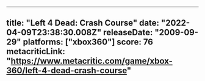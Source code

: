 
---
title: "Left 4 Dead: Crash Course"
date: "2022-04-09T23:38:30.008Z"
releaseDate: "2009-09-29"
platforms: ["xbox360"]
score: 76
metacriticLink: "https://www.metacritic.com/game/xbox-360/left-4-dead-crash-course"
---
